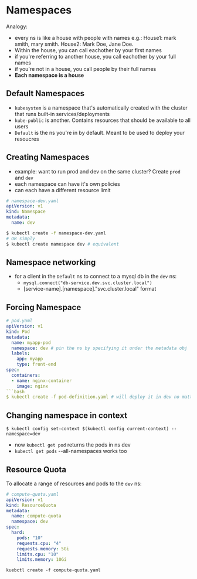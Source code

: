 # Namespaces

Analogy:
- every ns is like a house with people with names
    e.g.: House1: mark smith, mary smith. House2: Mark Doe, Jane Doe.
- Within the house, you can call eachother by your first names
- if you're referring to another house, you call eachother by your full names
- if you're not in a house, you call people by their full names
- **Each namespace is a house**

##  Default Namespaces
- `kubesystem` is a namespace that's automatically created with the cluster that runs built-in services/deployments
- `kube-public` is another. Contains resources that should be available to all users
- `Default` is the ns you're in by default. Meant to be used to deploy your resoucres

## Creating Namespaces
- example: want to run prod and dev on the same cluster? Create `prod` and `dev`
- each namespace can have it's own policies
- can each have a different resource limit

```yaml
# namespace-dev.yaml
apiVersion: v1
kind: Namespace
metadata:
  name: dev
```

```bash
$ kubectl create -f namespace-dev.yaml
# OR simply
$ kubectl create namespace dev # equivalent
```
 
 ## Namespace networking
 - for a client in the `Default` ns to connect to a mysql db in the `dev` ns:
    - `mysql.connect("db-service.dev.svc.cluster.local")`
    - [service-name].[namespace]."svc.cluster.local" format

## Forcing Namespace
```yaml
# pod.yaml
apiVersion: v1
kind: Pod
metadata:
  name: myapp-pod
  namespace: dev # pin the ns by specifying it under the metadata obj
  labels:
    app: myapp
    type: front-end
spec:
  containers:
  - name: nginx-container
    image: nginx
```bash
$ kubectl create -f pod-definition.yaml # will deploy it in dev no matter where you run this from
```

## Changing namespace in context
```$ kubectl config set-context $(kubectl config current-context) --namespace=dev```
- now `kubectl get pod` returns the pods in ns dev
- ```kubectl get pods``` --all-namespaces works too

## Resource Quota
To allocate a range of resources and pods to the `dev` ns:
```yaml
# compute-quota.yaml
apiVersion: v1
kind: ResourceQuota
metadata:
  name: compute-quota
  namespace: dev
spec:
  hard:
    pods: "10"
    requests.cpu: "4"
    requests.memory: 5Gi
    limits.cpu: "10"
    limits.memory: 10Gi
```
```kuebctl create -f compute-quota.yaml```